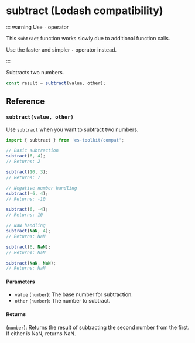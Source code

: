 # subtract (Lodash compatibility)

::: warning Use `-` operator

This `subtract` function works slowly due to additional function calls.

Use the faster and simpler `-` operator instead.

:::

Subtracts two numbers.

```typescript
const result = subtract(value, other);
```

## Reference

### `subtract(value, other)`

Use `subtract` when you want to subtract two numbers.

```typescript
import { subtract } from 'es-toolkit/compat';

// Basic subtraction
subtract(6, 4);
// Returns: 2

subtract(10, 3);
// Returns: 7

// Negative number handling
subtract(-6, 4);
// Returns: -10

subtract(6, -4);
// Returns: 10

// NaN handling
subtract(NaN, 4);
// Returns: NaN

subtract(6, NaN);
// Returns: NaN

subtract(NaN, NaN);
// Returns: NaN
```

#### Parameters

- `value` (`number`): The base number for subtraction.
- `other` (`number`): The number to subtract.

#### Returns

(`number`): Returns the result of subtracting the second number from the first. If either is NaN, returns NaN.
